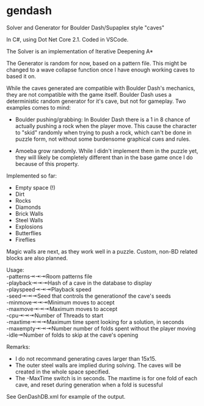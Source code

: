 # gendash
Solver and Generator for Boulder Dash/Supaplex style "caves"

In C#, using Dot Net Core 2.1. Coded in VSCode.

The Solver is an implementation of Iterative Deepening A*

The Generator is random for now, based on a  pattern file. This might be changed to a wave collapse 
function once I have enough working caves to based it on.

While the caves generated are compatible with Boulder Dash's mechanics, they are not compatible with the game itself.
Boulder Dash uses a deterministic random generator for it's cave, but not for gameplay. Two examples comes to mind:

* Boulder pushing/grabbing: In Boulder Dash there is a 1 in 8 chance of actually pushing a rock when the player move.
This cause the character to "skid" randomly when trying to push a rock, which can't be done in puzzle form,
not without some burdensome graphical cues and rules.

* Amoeba grow randomly. While I didn't implement them in the puzzle yet, they will likely be completely different
than in the base game once I do because of this property.

Implemented so far:

* Empty space (!)
* Dirt
* Rocks
* Diamonds
* Brick Walls
* Steel Walls
* Explosions
* Butterflies
* Fireflies

Magic walls are next, as they work well in a puzzle. Custom, non-BD related blocks are also planned.

Usage: <br />
-patterns⇥⇥⇥Room patterns file <br />
-playback⇥⇥⇥Hash of a cave in the database to display <br />
-playspeed⇥⇥⇥Playback speed <br />
-seed⇥⇥⇥Seed that controls the generationof the cave's seeds <br />
-minmove⇥⇥⇥Minimum moves to accept <br />
-maxmove⇥⇥⇥Maximum moves to accept <br />
-cpu⇥⇥⇥Number of Threads to start <br />
-maxtime⇥⇥⇥Maximum time spent looking for a solution, in seconds <br />
-maxempty⇥⇥⇥Number number of folds spent without the player moving <br />
-idle⇥Number of folds to skip at the cave's opening <br />

Remarks:

* I do not recommand generating caves larger than 15x15. 
* The outer steel walls are implied during solving. The caves will be created in the whole space specified.
* The -MaxTime switch is in seconds. The maxtime is for one fold of each cave, and reset during generation when a fold is sucessful

See GenDashDB.xml for example of the output.
